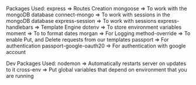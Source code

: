 Packages Used:
express => Routes Creation
mongoose => To work with the mongoDB database
connect-mongo => To work with sessions in the mongoDB database
express-session => To work with sessions
express-handlebars => Template Engine
dotenv => To store environment variables
moment => To to format dates
morgan => For Logging
method-override => To enable Put, and Delete requests from our templates
passport => For authentication
passport-google-oauth20 => For authentication with google account

Dev Packages Used:
nodemon => Automatically restarts server on updates to it
cross-env => Put global variables that depend on environment that you are running
